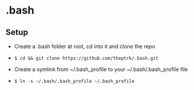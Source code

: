 # .bash

## Setup

- Create a .bash folder at root, cd into it and clone the repo
- `$ cd && git clone https://github.com/theptrk/.bash.git`

- Create a symlink from ~/.bash_profile to your ~/.bash/.bash_profile file
- `$ ln -s ~/.bash/.bash_profile ~/.bash_profile`
